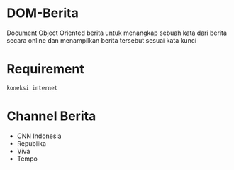 # DOM-Berita
Document Object Oriented berita untuk menangkap sebuah kata dari berita secara online dan menampilkan berita tersebut sesuai kata kunci

# Requirement
`koneksi internet`

# Channel Berita
* CNN Indonesia
* Republika
* Viva
* Tempo

